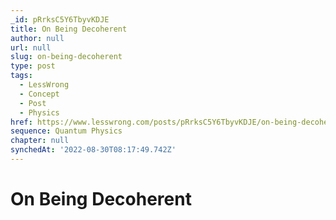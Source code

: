 ```yaml
---
_id: pRrksC5Y6TbyvKDJE
title: On Being Decoherent
author: null
url: null
slug: on-being-decoherent
type: post
tags:
  - LessWrong
  - Concept
  - Post
  - Physics
href: https://www.lesswrong.com/posts/pRrksC5Y6TbyvKDJE/on-being-decoherent
sequence: Quantum Physics
chapter: null
synchedAt: '2022-08-30T08:17:49.742Z'
---
```

# On Being Decoherent

